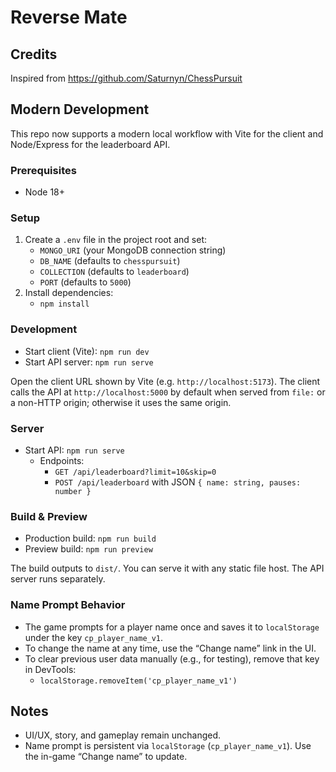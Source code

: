# Reverse Mate

## Credits

Inspired from https://github.com/Saturnyn/ChessPursuit

## Modern Development

This repo now supports a modern local workflow with Vite for the client and Node/Express for the leaderboard API.

### Prerequisites

- Node 18+

### Setup 

1. Create a `.env` file in the project root and set:
    - `MONGO_URI` (your MongoDB connection string)
    - `DB_NAME` (defaults to `chesspursuit`)
    - `COLLECTION` (defaults to `leaderboard`)
    - `PORT` (defaults to `5000`)
2. Install dependencies:
    - `npm install`

### Development

- Start client (Vite): `npm run dev`
- Start API server: `npm run serve`

Open the client URL shown by Vite (e.g. `http://localhost:5173`). The client calls the API at `http://localhost:5000` by default when served from `file:` or a non-HTTP origin; otherwise it uses the same origin.

### Server

- Start API: `npm run serve`
    - Endpoints:
        - `GET /api/leaderboard?limit=10&skip=0`
        - `POST /api/leaderboard` with JSON `{ name: string, pauses: number }`

### Build & Preview

- Production build: `npm run build`
- Preview build: `npm run preview`

The build outputs to `dist/`. You can serve it with any static file host. The API server runs separately.

### Name Prompt Behavior

- The game prompts for a player name once and saves it to `localStorage` under the key `cp_player_name_v1`.
- To change the name at any time, use the “Change name” link in the UI.
- To clear previous user data manually (e.g., for testing), remove that key in DevTools:
    - `localStorage.removeItem('cp_player_name_v1')`

## Notes

- UI/UX, story, and gameplay remain unchanged.
- Name prompt is persistent via `localStorage` (`cp_player_name_v1`). Use the in-game “Change name” to update.


